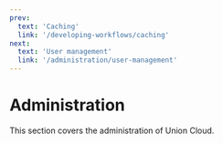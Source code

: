 ```yaml
---
prev:
  text: 'Caching'
  link: '/developing-workflows/caching'
next:
  text: 'User management'
  link: '/administration/user-management'
---
```


# Administration

This section covers the administration of Union Cloud.
